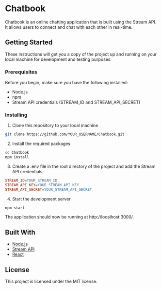 # Chatbook
Chatbook is an online chatting application that is built using the Stream API. It allows users to connect and chat with each other in real-time.

## Getting Started
These instructions will get you a copy of the project up and running on your local machine for development and testing purposes.

### Prerequisites
Before you begin, make sure you have the following installed:

- Node.js
- npm
- Stream API credentials (STREAM_ID and STREAM_API_SECRET)

### Installing
1. Clone this repository to your local machine

```bash
git clone https://github.com/YOUR_USERNAME/Chatbook.git
```

2. Install the required packages

```bash
cd Chatbook
npm install
```
3. Create a .env file in the root directory of the project and add the Stream API credentials:

```ini
STREAM_ID=YOUR_STREAM_ID
STREAM_API_KEY=YOUR_STREAM_API_KEY
STREAM_API_SECRET=YOUR_STREAM_API_SECRET
```

4. Start the development server
```bash
npm start
```

The application should now be running at http://localhost:3000/.

## Built With
  - [Node.js](https://nodejs.org/en/)
  - [Stream API](https://getstream.io/api-platform/)
  - [React](https://reactjs.org/)
  
## License
This project is licensed under the MIT license.
